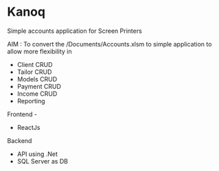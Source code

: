 # Kanoq
Simple accounts application for Screen Printers

AIM : To convert the /Documents/Accounts.xlsm to simple application to allow more flexibility in
  - Client CRUD
  - Tailor CRUD
  - Models CRUD
  - Payment CRUD
  - Income CRUD
  - Reporting

Frontend - 
  - ReactJs
  
Backend 
  - API using .Net 
  - SQL Server as  DB
  


